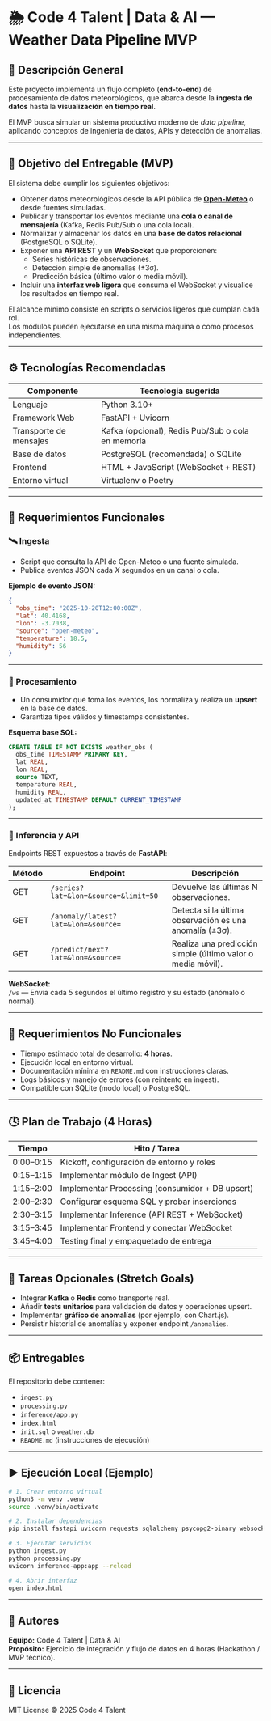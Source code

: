 # 🌦️ Code 4 Talent | Data & AI — Weather Data Pipeline MVP

## 🧭 Descripción General

Este proyecto implementa un flujo completo (**end-to-end**) de procesamiento de datos meteorológicos, que abarca desde la **ingesta de datos** hasta la **visualización en tiempo real**.  

El MVP busca simular un sistema productivo moderno de *data pipeline*, aplicando conceptos de ingeniería de datos, APIs y detección de anomalías.

---

## 🎯 Objetivo del Entregable (MVP)

El sistema debe cumplir los siguientes objetivos:

- Obtener datos meteorológicos desde la API pública de **[Open-Meteo](https://open-meteo.com)** o desde fuentes simuladas.
- Publicar y transportar los eventos mediante una **cola o canal de mensajería** (Kafka, Redis Pub/Sub o una cola local).
- Normalizar y almacenar los datos en una **base de datos relacional** (PostgreSQL o SQLite).
- Exponer una **API REST** y un **WebSocket** que proporcionen:
  - Series históricas de observaciones.
  - Detección simple de anomalías (±3σ).
  - Predicción básica (último valor o media móvil).
- Incluir una **interfaz web ligera** que consuma el WebSocket y visualice los resultados en tiempo real.

El alcance mínimo consiste en scripts o servicios ligeros que cumplan cada rol.  
Los módulos pueden ejecutarse en una misma máquina o como procesos independientes.

---

## ⚙️ Tecnologías Recomendadas

| Componente | Tecnología sugerida |
|-------------|--------------------|
| Lenguaje | Python 3.10+ |
| Framework Web | FastAPI + Uvicorn |
| Transporte de mensajes | Kafka (opcional), Redis Pub/Sub o cola en memoria |
| Base de datos | PostgreSQL (recomendada) o SQLite |
| Frontend | HTML + JavaScript (WebSocket + REST) |
| Entorno virtual | Virtualenv o Poetry |

---

## 🔧 Requerimientos Funcionales

### 🛰️ Ingesta
- Script que consulta la API de Open-Meteo o una fuente simulada.
- Publica eventos JSON cada *X* segundos en un canal o cola.

**Ejemplo de evento JSON:**
```json
{
  "obs_time": "2025-10-20T12:00:00Z",
  "lat": 40.4168,
  "lon": -3.7038,
  "source": "open-meteo",
  "temperature": 18.5,
  "humidity": 56
}
```

---

### 🧮 Procesamiento
- Un consumidor que toma los eventos, los normaliza y realiza un **upsert** en la base de datos.  
- Garantiza tipos válidos y timestamps consistentes.

**Esquema base SQL:**
```sql
CREATE TABLE IF NOT EXISTS weather_obs (
  obs_time TIMESTAMP PRIMARY KEY,
  lat REAL,
  lon REAL,
  source TEXT,
  temperature REAL,
  humidity REAL,
  updated_at TIMESTAMP DEFAULT CURRENT_TIMESTAMP
);
```

---

### 🧠 Inferencia y API

Endpoints REST expuestos a través de **FastAPI**:

| Método | Endpoint | Descripción |
|---------|-----------|-------------|
| GET | `/series?lat=&lon=&source=&limit=50` | Devuelve las últimas N observaciones. |
| GET | `/anomaly/latest?lat=&lon=&source=` | Detecta si la última observación es una anomalía (±3σ). |
| GET | `/predict/next?lat=&lon=&source=` | Realiza una predicción simple (último valor o media móvil). |

**WebSocket:**  
`/ws` — Envía cada 5 segundos el último registro y su estado (anómalo o normal).

---

## 🚫 Requerimientos No Funcionales

- Tiempo estimado total de desarrollo: **4 horas**.
- Ejecución local en entorno virtual.
- Documentación mínima en `README.md` con instrucciones claras.
- Logs básicos y manejo de errores (con reintento en ingest).
- Compatible con SQLite (modo local) o PostgreSQL.

---

## 🕓 Plan de Trabajo (4 Horas)

| Tiempo | Hito / Tarea |
|--------|---------------|
| 0:00–0:15 | Kickoff, configuración de entorno y roles |
| 0:15–1:15 | Implementar módulo de Ingest (API) |
| 1:15–2:00 | Implementar Processing (consumidor + DB upsert) |
| 2:00–2:30 | Configurar esquema SQL y probar inserciones |
| 2:30–3:15 | Implementar Inference (API REST + WebSocket) |
| 3:15–3:45 | Implementar Frontend y conectar WebSocket |
| 3:45–4:00 | Testing final y empaquetado de entrega |

---

## 🧩 Tareas Opcionales (Stretch Goals)

- Integrar **Kafka** o **Redis** como transporte real.
- Añadir **tests unitarios** para validación de datos y operaciones upsert.
- Implementar **gráfico de anomalías** (por ejemplo, con Chart.js).
- Persistir historial de anomalías y exponer endpoint `/anomalies`.

---

## 📦 Entregables

El repositorio debe contener:

- `ingest.py`  
- `processing.py`  
- `inference/app.py`  
- `index.html`  
- `init.sql` o `weather.db`  
- `README.md` (instrucciones de ejecución)

---

## ▶️ Ejecución Local (Ejemplo)

```bash
# 1. Crear entorno virtual
python3 -m venv .venv
source .venv/bin/activate

# 2. Instalar dependencias
pip install fastapi uvicorn requests sqlalchemy psycopg2-binary websockets

# 3. Ejecutar servicios
python ingest.py
python processing.py
uvicorn inference-app:app --reload

# 4. Abrir interfaz
open index.html
```

---

## 🧠 Autores

**Equipo:** Code 4 Talent | Data & AI  
**Propósito:** Ejercicio de integración y flujo de datos en 4 horas (Hackathon / MVP técnico).

---

## 📄 Licencia

MIT License © 2025 Code 4 Talent
